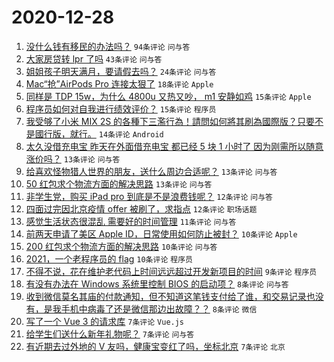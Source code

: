 # 2020-12-28

1. [没什么钱有移民的办法吗？](https://www.v2ex.com/t/739499) ``94条评论`` ``问与答``
1. [大家房贷转 lpr 了吗](https://www.v2ex.com/t/739497) ``43条评论`` ``问与答``
1. [姐姐孩子明天满月，要请假去吗？](https://www.v2ex.com/t/739501) ``24条评论`` ``问与答``
1. [Mac“抢”AirPods Pro 连接太狠了](https://www.v2ex.com/t/739521) ``18条评论`` ``Apple``
1. [同样是 TDP 15w，为什么 4800u 又热又吵， m1 安静如鸡](https://www.v2ex.com/t/739574) ``15条评论`` ``Apple``
1. [程序员如何对自我进行绩效评价？](https://www.v2ex.com/t/739542) ``15条评论`` ``程序员``
1. [我受够了小米 MIX 2S 的各種下三濫行為！請問如何將其刷為國際版？只要不是國行版，就行。](https://www.v2ex.com/t/739580) ``14条评论`` ``Android``
1. [太久没借充电宝 昨天在外面借充电宝 都已经 5 块 1 小时了 因为刚需所以随意涨价吗？](https://www.v2ex.com/t/739541) ``13条评论`` ``问与答``
1. [给喜欢怪物猎人世界的朋友，送什么周边合适呢？](https://www.v2ex.com/t/739522) ``13条评论`` ``问与答``
1. [50 红包求个物流方面的解决思路](https://www.v2ex.com/t/739513) ``13条评论`` ``问与答``
1. [非学生党，购买 iPad pro 到底是不是浪费钱呢？](https://www.v2ex.com/t/739575) ``12条评论`` ``问与答``
1. [四面过完因北京疫情 offer 被刷了，求指点](https://www.v2ex.com/t/739560) ``12条评论`` ``职场话题``
1. [感觉生活状态很混乱 需要好的时间管理](https://www.v2ex.com/t/739543) ``11条评论`` ``问与答``
1. [前两天申请了美区 Apple ID，日常使用如何防止被封？](https://www.v2ex.com/t/739530) ``10条评论`` ``Apple``
1. [200 红包求个物流方面的解决思路](https://www.v2ex.com/t/739529) ``10条评论`` ``问与答``
1. [2021，一个老程序员的 flag](https://www.v2ex.com/t/739527) ``10条评论`` ``程序员``
1. [不得不说，花在维护老代码上时间远远超过开发新项目的时间](https://www.v2ex.com/t/739520) ``9条评论`` ``程序员``
1. [有没有办法在 Windows 系统里控制 BIOS 的启动项？](https://www.v2ex.com/t/739535) ``8条评论`` ``问与答``
1. [收到微信莫名其庙的付款通知，但不知道这笔钱支付给了谁，和交易记录也没有，是我手机中病毒了还是微信那边出故障？？](https://www.v2ex.com/t/739516) ``8条评论`` ``微信``
1. [写了一个 Vue 3 的请求库](https://www.v2ex.com/t/739533) ``7条评论`` ``Vue.js``
1. [给学生们送什么新年礼物呢？](https://www.v2ex.com/t/739518) ``7条评论`` ``问与答``
1. [有近期去过外地的 V 友吗，健康宝变红了吗，坐标北京](https://www.v2ex.com/t/739510) ``7条评论`` ``北京``
